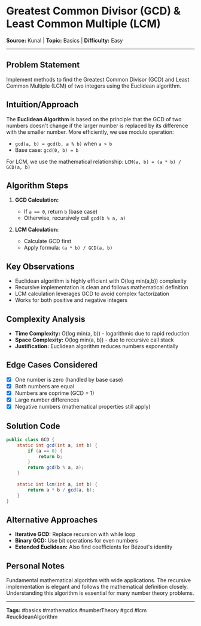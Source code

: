 # Greatest Common Divisor (GCD) & Least Common Multiple (LCM)

**Source:** Kunal | **Topic:** Basics | **Difficulty:** Easy  

---

## Problem Statement

Implement methods to find the Greatest Common Divisor (GCD) and Least Common Multiple (LCM) of two integers using the Euclidean algorithm.

## Intuition/Approach
The **Euclidean Algorithm** is based on the principle that the GCD of two numbers doesn't change if the larger number is replaced by its difference with the smaller number. More efficiently, we use modulo operation:
- `gcd(a, b) = gcd(b, a % b)` when `a > b`
- Base case: `gcd(0, b) = b`

For LCM, we use the mathematical relationship: `LCM(a, b) = (a * b) / GCD(a, b)`

## Algorithm Steps
1. **GCD Calculation:**
   - If `a == 0`, return `b` (base case)
   - Otherwise, recursively call `gcd(b % a, a)`

2. **LCM Calculation:**
   - Calculate GCD first
   - Apply formula: `(a * b) / GCD(a, b)`

## Key Observations
- Euclidean algorithm is highly efficient with O(log min(a,b)) complexity
- Recursive implementation is clean and follows mathematical definition
- LCM calculation leverages GCD to avoid complex factorization
- Works for both positive and negative integers

## Complexity Analysis
- **Time Complexity:** O(log min(a, b)) - logarithmic due to rapid reduction
- **Space Complexity:** O(log min(a, b)) - due to recursive call stack
- **Justification:** Euclidean algorithm reduces numbers exponentially

## Edge Cases Considered
- [x] One number is zero (handled by base case)
- [x] Both numbers are equal
- [x] Numbers are coprime (GCD = 1)
- [x] Large number differences
- [x] Negative numbers (mathematical properties still apply)

## Solution Code

```java
public class GCD {
    static int gcd(int a, int b) {
        if (a == 0) {
            return b;
        }
        return gcd(b % a, a);
    }
    
    static int lcm(int a, int b) {
        return a * b / gcd(a, b);
    }
}
```

## Alternative Approaches
- **Iterative GCD:** Replace recursion with while loop
- **Binary GCD:** Use bit operations for even numbers
- **Extended Euclidean:** Also find coefficients for Bézout's identity

## Personal Notes
Fundamental mathematical algorithm with wide applications. The recursive implementation is elegant and follows the mathematical definition closely. Understanding this algorithm is essential for many number theory problems.

---
**Tags:** #basics #mathematics #numberTheory #gcd #lcm #euclideanAlgorithm 